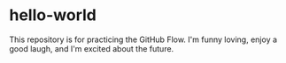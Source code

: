 # hello-world
This repository is for practicing the GitHub Flow.
I'm funny loving, enjoy a good laugh, and I'm excited about the future.
